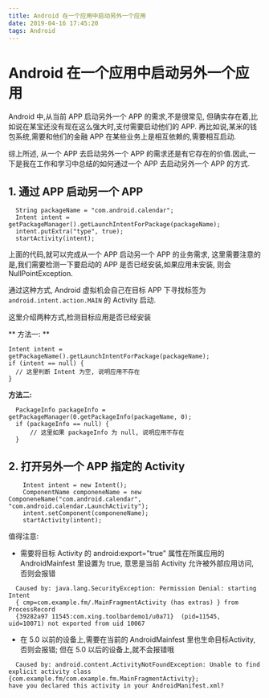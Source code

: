 ```yaml
---
title: Android 在一个应用中启动另外一个应用
date: 2019-04-16 17:45:20
tags: Android
---
```




# Android 在一个应用中启动另外一个应用
Android 中,从当前 APP 启动另外一个 APP 的需求,不是很常见, 但确实存在着,比如说在某宝还没有现在这么强大时,支付需要启动他们的 APP. 再比如说,某米的钱包系统,需要和他们的金融 APP 在某些业务上是相互依赖的,需要相互启动.

综上所述, 从一个 APP 去启动另外一个 APP 的需求还是有它存在的价值.因此,一下是我在工作和学习中总结的如何通过一个 APP 去启动另外一个 APP 的方式.

<!--more-->

## 1. 通过 APP 启动另一个 APP

```
  String packageName = "com.android.calendar";
  Intent intent = getPackageManager().getLaunchIntentForPackage(packageName);
  intent.putExtra("type", true);
  startActivity(intent);
```

上面的代码,就可以完成从一个 APP 启动另一个 APP 的业务需求, 这里需要注意的是,我们需要检测一下要启动的 APP 是否已经安装,如果应用未安装, 则会 NullPointException.

通过这种方式, Android 虚拟机会自己在目标 APP 下寻找标签为 `android.intent.action.MAIN` 的 Activity 启动.

这里介绍两种方式,检测目标应用是否已经安装

** 方法一: **

```
Intent intent = getPackageName().getLaunchIntentForPackage(packageName);
if (intent == null) {
  // 这里判断 Intent 为空, 说明应用不存在 
}
```

**方法二:**

```
  PackageInfo packageInfo = getPackageManager(0.getPackageInfo(packageName, 0);
  if (packageInfo == null) {
      // 这里如果 packageInfo 为 null, 说明应用不存在
  }
```

## 2. 打开另外一个 APP 指定的 Activity

```
    Intent intent = new Intent();
    ComponentName componeneName = new ComponeneName("com.android.calendar", "com.android.calendar.LaunchActivity");
    intent.setComponent(componeneName);
    startActivity(intent);
```

值得注意: 

*  需要将目标 Activity 的 android:export="true" 属性在所属应用的 AndroidMainfest 里设置为 true, 意思是当前 Activity 允许被外部应用访问, 否则会报错

```
  Caused by: java.lang.SecurityException: Permission Denial: starting  Intent 
  { cmp=com.example.fm/.MainFragmentActivity (has extras) } from ProcessRecord
  {39282a97 11545:com.xing.toolbardemo1/u0a71}  (pid=11545,     uid=10071) not exported from uid 10067
```
* 在 5.0 以前的设备上,需要在当前的 AndroidMainfest 里也生命目标Activity, 否则会报错; 但在 5.0 以后的设备上,就不会报错哦

```
  Caused by: android.content.ActivityNotFoundException: Unable to find explicit activity class {com.example.fm/com.example.fm.MainFragmentActivity}; 
have you declared this activity in your AndroidManifest.xml?
```



